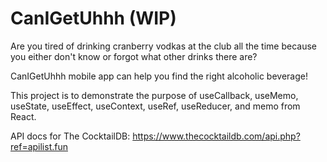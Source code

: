 # CanIGetUhhh (WIP)

Are you tired of drinking cranberry vodkas at the club all the time because you either don't know or forgot what other drinks there are?

CanIGetUhhh mobile app can help you find the right alcoholic beverage!

This project is to demonstrate the purpose of useCallback, useMemo, useState, useEffect, useContext, useRef, useReducer, and memo from React.

API docs for The CocktailDB: https://www.thecocktaildb.com/api.php?ref=apilist.fun
